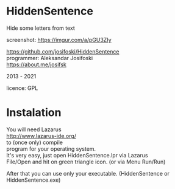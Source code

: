 # HiddenSentence
Hide some letters from text  

screenshot: https://imgur.com/a/pGU3ZIy  

https://github.com/josifoski/HiddenSentence  
programmer: Aleksandar Josifoski  
https://about.me/josifsk  
  
2013 - 2021  
  
licence: GPL  
  
# Instalation  
You will need Lazarus  
http://www.lazarus-ide.org/  
to (once only) compile  
program for your operating system.  
It's very easy, just open HiddenSentence.lpr via Lazarus  
File/Open and hit on green triangle icon. (or via Menu Run/Run)  
  
After that you can use only your executable. (HiddenSentence or HiddenSentence.exe)  
  


